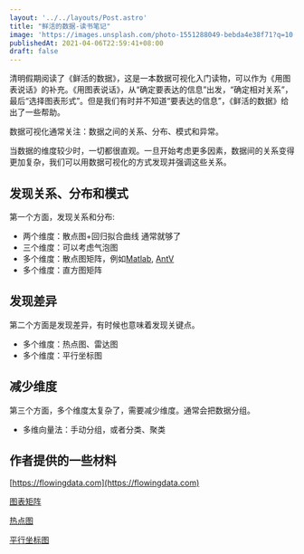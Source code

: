 ```yaml
---
layout: '../../layouts/Post.astro'
title: "鲜活的数据-读书笔记"
image: 'https://images.unsplash.com/photo-1551288049-bebda4e38f71?q=10'
publishedAt: 2021-04-06T22:59:41+08:00
draft: false
---
```


清明假期阅读了《鲜活的数据》，这是一本数据可视化入门读物，可以作为《用图表说话》的补充。《用图表说话》，从“确定要表达的信息”出发，“确定相对关系”，最后“选择图表形式”。但是我们有时并不知道“要表达的信息”，《鲜活的数据》给出了一些帮助。

数据可视化通常关注：数据之间的关系、分布、模式和异常。

当数据的维度较少时，一切都很直观。一旦开始考虑更多因素，数据间的关系变得更加复杂，我们可以用数据可视化的方式发现并强调这些关系。

## 发现关系、分布和模式
第一个方面，发现关系和分布:

* 两个维度：散点图+回归拟合曲线 通常就够了
* 三个维度：可以考虑气泡图
* 多个维度：散点图矩阵，例如[Matlab](https://ww2.mathworks.cn/help/matlab/ref/plotmatrix.html), [AntV](https://antv-2018.alipay.com/zh-cn/vis/chart/scatter.html#__%E6%95%A3%E7%82%B9%E5%9B%BE%E7%9A%84%E6%89%A9%E5%B1%95)
* 多个维度：直方图矩阵

## 发现差异
第二个方面是发现差异，有时候也意味着发现关键点。
* 多个维度：热点图、雷达图
* 多个维度：平行坐标图

## 减少维度
第三个方面，多个维度太复杂了，需要减少维度。通常会把数据分组。
* 多维向量法：手动分组，或者分类、聚类

## 作者提供的一些材料
[https://flowingdata.com](https://flowingdata.com)

[图表矩阵](https://flowingdata.com/2021/01/27/how-to-make-small-multiples-in-excel/)

[热点图](https://flowingdata.com/2010/01/21/how-to-make-a-heatmap-a-quick-and-easy-solution/)

[平行坐标图](https://flowingdata.com/2019/11/18/r-ggplot-bump-chart/)
